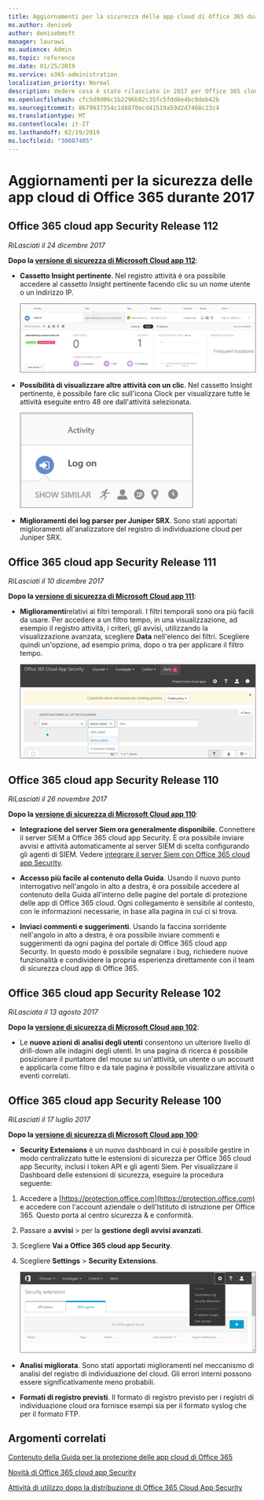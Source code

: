 ```yaml
---
title: Aggiornamenti per la sicurezza delle app cloud di Office 365 durante 2017
ms.author: deniseb
author: denisebmsft
manager: laurawi
ms.audience: Admin
ms.topic: reference
ms.date: 01/25/2019
ms.service: o365-administration
localization_priority: Normal
description: Vedere cosa è stato rilasciato in 2017 per Office 365 cloud app Security
ms.openlocfilehash: cfc5d9d06c1b2296b82c35fc5fdd6e4bc0deb42b
ms.sourcegitcommit: 8679937354c1d8870ecd41519a59d2d7468c23c4
ms.translationtype: MT
ms.contentlocale: it-IT
ms.lasthandoff: 02/19/2019
ms.locfileid: "30087405"
---
```

# <a name="office-365-cloud-app-security-updates-during-2017"></a>Aggiornamenti per la sicurezza delle app cloud di Office 365 durante 2017
    
## <a name="office-365-cloud-app-security-release-112"></a>Office 365 cloud app Security Release 112

*RiLasciati il 24 dicembre 2017* 
  
**Dopo la [versione di sicurezza di Microsoft Cloud app 112](https://docs.microsoft.com/cloud-app-security/release-notes#cloud-app-security-release-112)**: 
  
- **Cassetto Insight pertinente**. Nel registro attività è ora possibile accedere al cassetto Insight pertinente facendo clic su un nome utente o un indirizzo IP. 
    
    ![Fare clic su un nome utente o un indirizzo IP per visualizzare il cassetto Insight pertinente nel registro attività.](media/8e32b3fa-8c0c-4c5e-b248-fe7d7e1b516d.png)
  
- **Possibilità di visualizzare altre attività con un clic**. Nel cassetto Insight pertinente, è possibile fare clic sull'icona Clock per visualizzare tutte le attività eseguite entro 48 ore dall'attività selezionata. 
    
    ![Nel cassetto Insights pertinente, è possibile fare clic sull'icona Clock per visualizzare le attività eseguite entro 48 ore dall'attività selezionata.](media/c6c96aa0-98e5-4205-8873-45f8d6fd0843.png)
  
- **Miglioramenti dei log parser per Juniper SRX**. Sono stati apportati miglioramenti all'analizzatore del registro di individuazione cloud per Juniper SRX. 
    
## <a name="office-365-cloud-app-security-release-111"></a>Office 365 cloud app Security Release 111

*RiLasciati il 10 dicembre 2017* 
  
**Dopo la [versione di sicurezza di Microsoft Cloud app 111](https://docs.microsoft.com/cloud-app-security/release-notes#cloud-app-security-release-111)**: 
  
- **Miglioramenti**relativi ai filtri temporali. I filtri temporali sono ora più facili da usare. Per accedere a un filtro tempo, in una visualizzazione, ad esempio il registro attività, i criteri, gli avvisi, utilizzando la visualizzazione avanzata, scegliere **Data** nell'elenco dei filtri. Scegliere quindi un'opzione, ad esempio prima, dopo o tra per applicare il filtro tempo. 
    
    ![Utilizzare il filtro data per visualizzare le informazioni prima, dopo o tra date.](media/9dbb2a10-f68f-413b-8b4e-88911152cb92.png)
  
## <a name="office-365-cloud-app-security-release-110"></a>Office 365 cloud app Security Release 110

*RiLasciati il 26 novembre 2017* 
  
**Dopo la [versione di sicurezza di Microsoft Cloud app 110](https://docs.microsoft.com/cloud-app-security/release-notes#cloud-app-security-release-110)**: 
  
- **Integrazione del server Siem ora generalmente disponibile**. Connettere il server SIEM a Office 365 cloud app Security. È ora possibile inviare avvisi e attività automaticamente al server SIEM di scelta configurando gli agenti di SIEM. Vedere [integrare il server Siem con Office 365 cloud app Security](integrate-your-siem-server-with-office-365-cas.md).
    
- **Accesso più facile al contenuto della Guida**. Usando il nuovo punto interrogativo nell'angolo in alto a destra, è ora possibile accedere al contenuto della Guida all'interno delle pagine del portale di protezione delle app di Office 365 cloud. Ogni collegamento è sensibile al contesto, con le informazioni necessarie, in base alla pagina in cui ci si trova. 
    
- **Inviaci commenti e suggerimenti**. Usando la faccina sorridente nell'angolo in alto a destra, è ora possibile inviare commenti e suggerimenti da ogni pagina del portale di Office 365 cloud app Security. In questo modo è possibile segnalare i bug, richiedere nuove funzionalità e condividere la propria esperienza direttamente con il team di sicurezza cloud app di Office 365. 
    
## <a name="office-365-cloud-app-security-release-102"></a>Office 365 cloud app Security Release 102

*RiLasciata il 13 agosto 2017* 
  
**Dopo la [versione di sicurezza di Microsoft Cloud app 102](https://docs.microsoft.com/cloud-app-security/release-notes#cloud-app-security-release-102)**: 
  
- Le **nuove azioni di analisi degli utenti** consentono un ulteriore livello di drill-down alle indagini degli utenti. In una pagina di ricerca è possibile posizionare il puntatore del mouse su un'attività, un utente o un account e applicarla come filtro e da tale pagina è possibile visualizzare attività o eventi correlati. 
    
## <a name="office-365-cloud-app-security-release-100"></a>Office 365 cloud app Security Release 100

*RiLasciati il 17 luglio 2017* 
  
**Dopo la [versione di sicurezza di Microsoft Cloud app 100](https://docs.microsoft.com/cloud-app-security/release-notes#cloud-app-security-release-100)**: 
  
- **Security Extensions** è un nuovo dashboard in cui è possibile gestire in modo centralizzato tutte le estensioni di sicurezza per Office 365 cloud app Security, inclusi i token API e gli agenti Siem. Per visualizzare il Dashboard delle estensioni di sicurezza, eseguire la procedura seguente: 
    
1. Accedere a [https://protection.office.com](https://protection.office.com) e accedere con l'account aziendale o dell'Istituto di istruzione per Office 365. Questo porta al centro sicurezza &amp; e conformità. 
    
2. Passare a **avvisi** \> per la **gestione degli avvisi avanzati**.
    
3. Scegliere **Vai a Office 365 cloud app Security**.
  
4. Scegliere **Settings** \> **Security Extensions**.
    
    ![Nel portale ASM, scegliere Settings \> Security Extensions](media/f03d47a1-91ff-41b9-9baf-b514cffe41a8.png)
  
- **Analisi migliorata**. Sono stati apportati miglioramenti nel meccanismo di analisi del registro di individuazione del cloud. Gli errori interni possono essere significativamente meno probabili. 
    
- **Formati di registro previsti**. Il formato di registro previsto per i registri di individuazione cloud ora fornisce esempi sia per il formato syslog che per il formato FTP. 
    
## <a name="related-topics"></a>Argomenti correlati

[Contenuto della Guida per la protezione delle app cloud di Office 365](office-365-cas-help.md)

[Novità di Office 365 cloud app Security](new-in-office-365-cas.md)
  
[Attività di utilizzo dopo la distribuzione di Office 365 Cloud App Security](utilization-activities-for-ocas.md)

